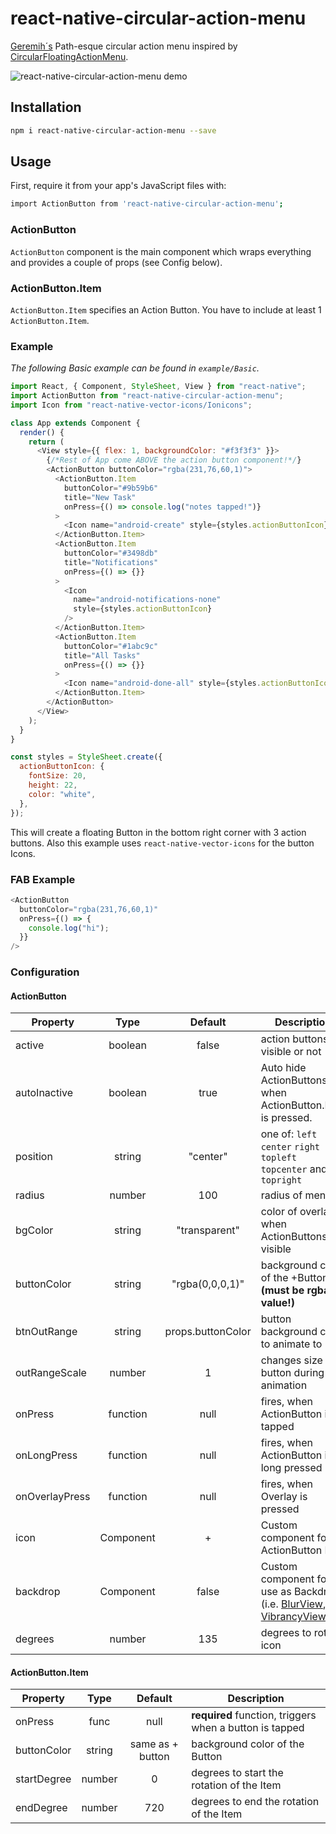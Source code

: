 # react-native-circular-action-menu

[Geremih´s](https://github.com/geremih/react-native-circular-action-menu) Path-esque circular action menu inspired by [CircularFloatingActionMenu](https://github.com/oguzbilgener/CircularFloatingActionMenu).

![react-native-circular-action-menu demo](http://i.giphy.com/3o6Zt6hNHOd3kVx4aY.gif)

## Installation

```bash
npm i react-native-circular-action-menu --save
```

## Usage

First, require it from your app's JavaScript files with:

```bash
import ActionButton from 'react-native-circular-action-menu';
```

### ActionButton

`ActionButton` component is the main component which wraps everything and provides a couple of props (see Config below).

### ActionButton.Item

`ActionButton.Item` specifies an Action Button. You have to include at least 1 `ActionButton.Item`.

### Example

_The following Basic example can be found in `example/Basic`._

```js
import React, { Component, StyleSheet, View } from "react-native";
import ActionButton from "react-native-circular-action-menu";
import Icon from "react-native-vector-icons/Ionicons";

class App extends Component {
  render() {
    return (
      <View style={{ flex: 1, backgroundColor: "#f3f3f3" }}>
        {/*Rest of App come ABOVE the action button component!*/}
        <ActionButton buttonColor="rgba(231,76,60,1)">
          <ActionButton.Item
            buttonColor="#9b59b6"
            title="New Task"
            onPress={() => console.log("notes tapped!")}
          >
            <Icon name="android-create" style={styles.actionButtonIcon} />
          </ActionButton.Item>
          <ActionButton.Item
            buttonColor="#3498db"
            title="Notifications"
            onPress={() => {}}
          >
            <Icon
              name="android-notifications-none"
              style={styles.actionButtonIcon}
            />
          </ActionButton.Item>
          <ActionButton.Item
            buttonColor="#1abc9c"
            title="All Tasks"
            onPress={() => {}}
          >
            <Icon name="android-done-all" style={styles.actionButtonIcon} />
          </ActionButton.Item>
        </ActionButton>
      </View>
    );
  }
}

const styles = StyleSheet.create({
  actionButtonIcon: {
    fontSize: 20,
    height: 22,
    color: "white",
  },
});
```

This will create a floating Button in the bottom right corner with 3 action buttons.
Also this example uses `react-native-vector-icons` for the button Icons.

### FAB Example

```js
<ActionButton
  buttonColor="rgba(231,76,60,1)"
  onPress={() => {
    console.log("hi");
  }}
/>
```

### Configuration

#### ActionButton

| Property       |   Type    |      Default      | Description                                                                                                                                                                                                                |
| -------------- | :-------: | :---------------: | -------------------------------------------------------------------------------------------------------------------------------------------------------------------------------------------------------------------------- |
| active         |  boolean  |       false       | action buttons visible or not                                                                                                                                                                                              |
| autoInactive   |  boolean  |       true        | Auto hide ActionButtons when ActionButton.Item is pressed.                                                                                                                                                                 |
| position       |  string   |     "center"      | one of: `left` `center` `right` `topleft` `topcenter` and `topright`                                                                                                                                                       |
| radius         |  number   |        100        | radius of menu                                                                                                                                                                                                             |
| bgColor        |  string   |   "transparent"   | color of overlay when ActionButtons are visible                                                                                                                                                                            |
| buttonColor    |  string   |  "rgba(0,0,0,1)"  | background color of the +Button **(must be rgba value!)**                                                                                                                                                                  |
| btnOutRange    |  string   | props.buttonColor | button background color to animate to                                                                                                                                                                                      |
| outRangeScale  |  number   |         1         | changes size of button during animation                                                                                                                                                                                    |
| onPress        | function  |       null        | fires, when ActionButton is tapped                                                                                                                                                                                         |
| onLongPress    | function  |       null        | fires, when ActionButton is long pressed                                                                                                                                                                                   |
| onOverlayPress | function  |       null        | fires, when Overlay is pressed                                                                                                                                                                                             |
| icon           | Component |         +         | Custom component for ActionButton Icon                                                                                                                                                                                     |
| backdrop       | Component |       false       | Custom component for use as Backdrop (i.e. [BlurView](https://github.com/react-native-fellowship/react-native-blur#blur-view), [VibrancyView](https://github.com/react-native-fellowship/react-native-blur#vibrancy-view)) |
| degrees        |  number   |        135        | degrees to rotate icon                                                                                                                                                                                                     |

#### ActionButton.Item

| Property    |  Type  |     Default      | Description                                             |
| ----------- | :----: | :--------------: | ------------------------------------------------------- |
| onPress     |  func  |       null       | **required** function, triggers when a button is tapped |
| buttonColor | string | same as + button | background color of the Button                          |
| startDegree | number |        0         | degrees to start the rotation of the Item               |
| endDegree   | number |       720        | degrees to end the rotation of the Item                 |
